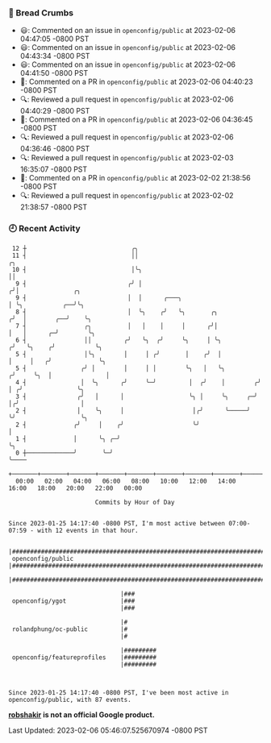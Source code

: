 ### 🍞 Bread Crumbs

 * 😃: Commented on an issue in `openconfig/public` at 2023-02-06 04:47:05 -0800 PST
 * 😃: Commented on an issue in `openconfig/public` at 2023-02-06 04:43:34 -0800 PST
 * 😃: Commented on an issue in `openconfig/public` at 2023-02-06 04:41:50 -0800 PST
 * 💬: Commented on a PR in  `openconfig/public` at 2023-02-06 04:40:23 -0800 PST
 * 🔍: Reviewed a pull request in  `openconfig/public` at 2023-02-06 04:40:29 -0800 PST
 * 💬: Commented on a PR in  `openconfig/public` at 2023-02-06 04:36:45 -0800 PST
 * 🔍: Reviewed a pull request in  `openconfig/public` at 2023-02-06 04:36:46 -0800 PST
 * 🔍: Reviewed a pull request in  `openconfig/public` at 2023-02-03 16:35:07 -0800 PST
 * 💬: Commented on a PR in  `openconfig/public` at 2023-02-02 21:38:56 -0800 PST
 * 🔍: Reviewed a pull request in  `openconfig/public` at 2023-02-02 21:38:57 -0800 PST

### 🕘 Recent Activity
```
 12 ┼                             ╭╮
 11 ┤                             ││                                     ╭╮
 10 ┤                             │╰╮                                    ││
  9 ┤                            ╭╯ │                                   ╭╯│               ╭╮
  9 ┤                            │  │      ╭───╮                        │ ╰╮           ╭──╯╰╮
  8 ┤                            │  ╰╮    ╭╯   ╰╮       ╭╮             ╭╯  │        ╭──╯    ╰╮
  7 ┤                ╭╮          │   │    │     │      ╭╯│             │   │      ╭─╯        ╰╮
  6 ┤                ││         ╭╯   ╰╮  ╭╯     ╰╮     │ ╰╮           ╭╯   ╰╮    ╭╯           ╰╮
  5 ┤                │╰╮        │     │ ╭╯       │    ╭╯  │           │     │   ╭╯             ╰╮
  5 ┤               ╭╯ │        │     │ │        ╰╮   │   ╰╮         ╭╯     ╰╮  │               │
  4 ┤               │  ╰╮      ╭╯     ╰─╯         │  ╭╯    │        ╭╯       │ ╭╯               ╰╮
  3 ┤              ╭╯   │      │                  ╰╮ │     ╰╮     ╭─╯        │╭╯                 │
  2 ┤              │    ╰╮     │                   │╭╯      ╰─────╯          ╰╯                  ╰╮
  2 ┤             ╭╯     │    ╭╯                   ╰╯                                             │
  1 ┤             │      ╰╮ ╭─╯                                                                   ╰╮
  0 ┼─────────────╯       ╰─╯                                                                      ╰────
    +───────+───────+───────+───────+───────+───────+───────+───────+───────+───────+───────+───────+────
  00:00   02:00   04:00   06:00   08:00   10:00   12:00   14:00   16:00   18:00   20:00   22:00   00:00   

						Commits by Hour of Day


Since 2023-01-25 14:17:40 -0800 PST, I'm most active between 07:00-07:59 - with 12 events in that hour.

```



```
                               |#######################################################################################
 openconfig/public             |#######################################################################################
                               |#######################################################################################

                               |###
 openconfig/ygot               |###
                               |###

                               |#
 rolandphung/oc-public         |#
                               |#

                               |#########
 openconfig/featureprofiles    |#########
                               |#########



Since 2023-01-25 14:17:40 -0800 PST, I've been most active in openconfig/public, with 87 events.

```
**[robshakir](mailto:robjs@google.com) is not an official Google product.**  


Last Updated: 2023-02-06 05:46:07.525670974 -0800 PST
